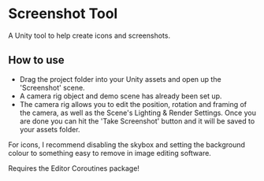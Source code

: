 # Screenshot Tool
A Unity tool to help create icons and screenshots.

## How to use
- Drag the project folder into your Unity assets and open up the 'Screenshot' scene.
- A camera rig object and demo scene has already been set up.
- The camera rig allows you to edit the position, rotation and framing of the camera, as well as the Scene's Lighting & Render Settings. Once you are done you can hit the 'Take Screenshot' button and it will be saved to your assets folder.

For icons, I recommend disabling the skybox and setting the background colour to something easy to remove in image editing software.

Requires the Editor Coroutines package!